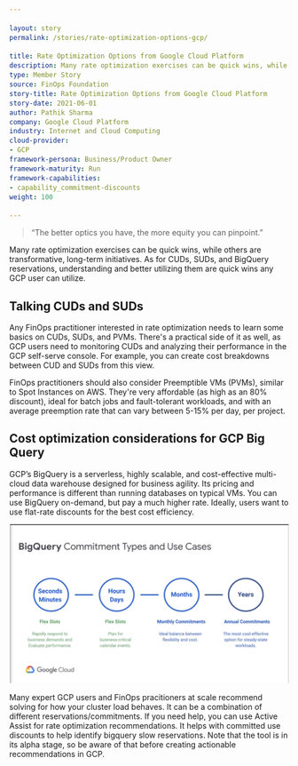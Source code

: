 ```yaml
---

layout: story
permalink: /stories/rate-optimization-options-gcp/

title: Rate Optimization Options from Google Cloud Platform
description: Many rate optimization exercises can be quick wins, while others are transformative, long-term initiatives. As for CUDs, SUDs, and BigQuery reservations, understanding and better utilizing them are quick wins any GCP user can utilize.
type: Member Story
source: FinOps Foundation
story-title: Rate Optimization Options from Google Cloud Platform
story-date: 2021-06-01
author: Pathik Sharma
company: Google Cloud Platform
industry: Internet and Cloud Computing
cloud-provider:
- GCP
framework-persona: Business/Product Owner
framework-maturity: Run
framework-capabilities:
- capability_commitment-discounts
weight: 100

---
```


> “The better optics you have, the more equity you can pinpoint.”

Many rate optimization exercises can be quick wins, while others are transformative, long-term initiatives. As for CUDs, SUDs, and BigQuery reservations, understanding and better utilizing them are quick wins any GCP user can utilize.

## Talking CUDs and SUDs
Any FinOps practitioner interested in rate optimization needs to learn some basics on CUDs, SUDs, and PVMs. There's a practical side of it as well, as GCP users need to monitoring CUDs and analyzing their performance in the GCP self-serve console. For example, you can create cost breakdowns between CUD and SUDs from this view.

FinOps practitioners should also consider Preemptible VMs (PVMs), similar to Spot Instances on AWS. They're very affordable (as high as an 80% discount), ideal for batch jobs and fault-tolerant workloads, and with an average preemption rate that can vary between 5-15% per day, per project.

## Cost optimization considerations for GCP Big Query
GCP’s BigQuery is a serverless, highly scalable, and cost-effective multi-cloud data warehouse designed for business agility. Its pricing and performance is different than running databases on typical VMs. You can use BigQuery on-demand, but pay a much higher rate. Ideally, users want to use flat-rate discounts for the best cost efficiency.

![](/img/stories/gcp-overview.jpeg)

Many expert GCP users and FinOps pracitioners at scale recommend solving for how your cluster load behaves. It can be a combination of different reservations/commitments. If you need help, you can use Active Assist for rate optimization recommendations. It helps with committed use discounts to help identify bigquery slow reservations. Note that the tool is in its alpha stage, so be aware of that before creating actionable recommendations in GCP.
